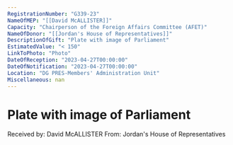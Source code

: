 ```yaml
---
RegistrationNumber: "G339-23"
NameOfMEP: "[[David McALLISTER]]"
Capacity: "Chairperson of the Foreign Affairs Committee (AFET)"
NameOfDonor: "[[Jordan's House of Representatives]]"
DescriptionOfGift: "Plate with image of Parliament"
EstimatedValue: "< 150"
LinkToPhoto: "Photo"
DateOfReception: "2023-04-27T00:00:00"
DateOfNotification: "2023-04-27T00:00:00"
Location: "DG PRES-Members' Administration Unit"
Miscellaneous: nan
---
```


# Plate with image of Parliament

Received by: David McALLISTER
From: Jordan's House of Representatives
